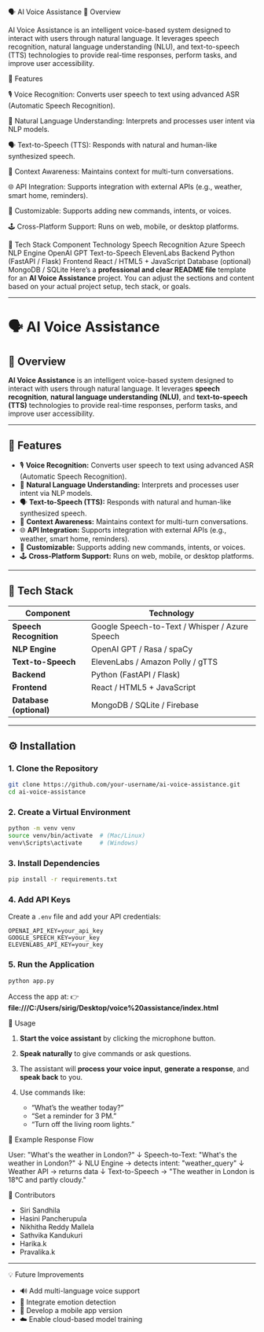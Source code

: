 🗣️ AI Voice Assistance
📘 Overview

AI Voice Assistance is an intelligent voice-based system designed to interact with users through natural language. It leverages speech recognition, natural language understanding (NLU), and text-to-speech (TTS) technologies to provide real-time responses, perform tasks, and improve user accessibility.

🚀 Features

🎙️ Voice Recognition: Converts user speech to text using advanced ASR (Automatic Speech Recognition).

🧠 Natural Language Understanding: Interprets and processes user intent via NLP models.

🗣️ Text-to-Speech (TTS): Responds with natural and human-like synthesized speech.

🔄 Context Awareness: Maintains context for multi-turn conversations.

🌐 API Integration: Supports integration with external APIs (e.g., weather, smart home, reminders).

🧩 Customizable: Supports adding new commands, intents, or voices.

🕹️ Cross-Platform Support: Runs on web, mobile, or desktop platforms.


🧰 Tech Stack
Component	Technology
Speech Recognition Azure Speech
NLP Engine	OpenAI GPT 
Text-to-Speech	ElevenLabs 
Backend	Python (FastAPI / Flask)
Frontend	React / HTML5 + JavaScript
Database (optional)	MongoDB / SQLite
Here’s a **professional and clear README file** template for an **AI Voice Assistance** project. You can adjust the sections and content based on your actual project setup, tech stack, or goals.

---

# 🗣️ AI Voice Assistance

## 📘 Overview

**AI Voice Assistance** is an intelligent voice-based system designed to interact with users through natural language. It leverages **speech recognition**, **natural language understanding (NLU)**, and **text-to-speech (TTS)** technologies to provide real-time responses, perform tasks, and improve user accessibility.

---

## 🚀 Features

* 🎙️ **Voice Recognition:** Converts user speech to text using advanced ASR (Automatic Speech Recognition).
* 🧠 **Natural Language Understanding:** Interprets and processes user intent via NLP models.
* 🗣️ **Text-to-Speech (TTS):** Responds with natural and human-like synthesized speech.
* 🔄 **Context Awareness:** Maintains context for multi-turn conversations.
* 🌐 **API Integration:** Supports integration with external APIs (e.g., weather, smart home, reminders).
* 🧩 **Customizable:** Supports adding new commands, intents, or voices.
* 🕹️ **Cross-Platform Support:** Runs on web, mobile, or desktop platforms.

---

## 🧰 Tech Stack

| Component               | Technology                                     |
| ----------------------- | ---------------------------------------------- |
| **Speech Recognition**  | Google Speech-to-Text / Whisper / Azure Speech |
| **NLP Engine**          | OpenAI GPT / Rasa / spaCy                      |
| **Text-to-Speech**      | ElevenLabs / Amazon Polly / gTTS               |
| **Backend**             | Python (FastAPI / Flask)                       |
| **Frontend**            | React / HTML5 + JavaScript                     |
| **Database (optional)** | MongoDB / SQLite / Firebase                    |

---

## ⚙️ Installation

### 1. Clone the Repository

```bash
git clone https://github.com/your-username/ai-voice-assistance.git
cd ai-voice-assistance
```

### 2. Create a Virtual Environment

```bash
python -m venv venv
source venv/bin/activate  # (Mac/Linux)
venv\Scripts\activate     # (Windows)
```

### 3. Install Dependencies

```bash
pip install -r requirements.txt
```

### 4. Add API Keys

Create a `.env` file and add your API credentials:

```
OPENAI_API_KEY=your_api_key
GOOGLE_SPEECH_KEY=your_key
ELEVENLABS_API_KEY=your_key
```

### 5. Run the Application

```bash
python app.py
```

Access the app at:
👉 **file:///C:/Users/sirig/Desktop/voice%20assistance/index.html**

🧩 Usage

1. **Start the voice assistant** by clicking the microphone button.
2. **Speak naturally** to give commands or ask questions.
3. The assistant will **process your voice input**, **generate a response**, and **speak back** to you.
4. Use commands like:

   * “What’s the weather today?”
   * “Set a reminder for 3 PM.”
   * “Turn off the living room lights.”



🧪 Example Response Flow

User: "What's the weather in London?"
↓
Speech-to-Text: "What's the weather in London?"
↓
NLU Engine → detects intent: "weather_query"
↓
Weather API → returns data
↓
Text-to-Speech → "The weather in London is 18°C and partly cloudy."

👥 Contributors

* Siri Sandhila
* Hasini Pancherupula
* Nikhitha Reddy Mallela
* Sathvika Kandukuri
* Harika.k
* Pravalika.k

---

💡 Future Improvements

* 🔊 Add multi-language voice support
* 🤖 Integrate emotion detection
* 📱 Develop a mobile app version
* ☁️ Enable cloud-based model training






